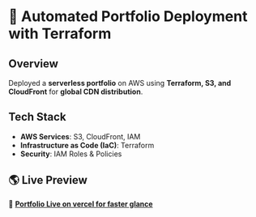 # 🚀 Automated Portfolio Deployment with Terraform  

## Overview  
Deployed a **serverless portfolio** on AWS using **Terraform, S3, and CloudFront** for **global CDN distribution**.  

## Tech Stack  
- **AWS Services**: S3, CloudFront, IAM  
- **Infrastructure as Code (IaC)**: Terraform  
- **Security**: IAM Roles & Policies  

## 🌎 Live Preview  
🔗 **[Portfolio Live on vercel for faster glance ](https://nithish-portfolio-gamma.vercel.app/)**  
